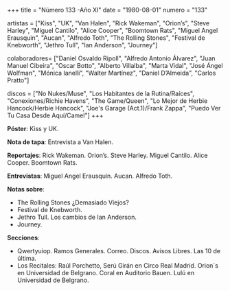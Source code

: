 +++
title = "Número 133 -Año XI"
date = "1980-08-01"
numero = "133"

artistas = ["Kiss", "UK", "Van Halen", "Rick Wakeman", "Orion’s", "Steve Harley", "Miguel Cantilo", "Alice Cooper", "Boomtown Rats", "Miguel Angel Erausquin", "Aucan", "Alfredo Toth", "The Rolling Stones", "Festival de Knebworth", "Jethro Tull", "Ian Anderson", "Journey"]

colaboradores= ["Daniel Osvaldo Ripoll", "Alfredo Antonio Álvarez", "Juan Manuel Cibeira", "Oscar Botto", "Alberto Villalba", "Marta Vidal", "José Ángel Wolfman", "Mónica Ianelli", "Walter Martínez", "Daniel D’Almeida", "Carlos Pratto"]

discos = ["No Nukes/Muse", "Los Habitantes de la Rutina/Raíces", "Conexiones/Richie Havens", "The Game/Queen", "Lo Mejor de Herbie Hancock/Herbie Hancock", "Joe's Garage (Act.1)/Frank Zappa", "Puedo Ver Tu Casa Desde Aquí/Camel"]
+++

**Póster**: Kiss y UK.

**Nota de tapa**: Entrevista a Van Halen.

**Reportajes**: Rick Wakeman. Orion’s. Steve Harley. Miguel Cantilo. Alice Cooper. Boomtown Rats.

**Entrevistas**: Miguel Angel Erausquin. Aucan. Alfredo Toth.

**Notas sobre**:

- The Rolling Stones ¿Demasiado Viejos?
- Festival de Knebworth.
- Jethro Tull. Los cambios de Ian Anderson.
- Journey.

**Secciones**:

- Qwertyuiop. Ramos Generales. Correo. Discos. Avisos Libres. Las 10 de última.
- Los Recitales: Raúl Porchetto, Serú Girán en Circo Real Madrid. Orion´s en Universidad de Belgrano. Coral en Auditorio Bauen. Lulú en Universidad de Belgrano.
